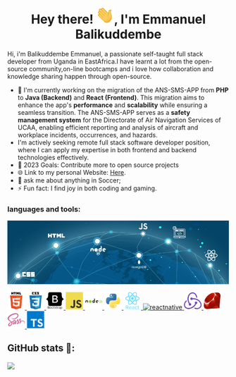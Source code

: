 <h1 align="center">
Hey there!
<img src="./Images/Hi.gif" width="40px" />, I'm Emmanuel Balikuddembe
</h1>
  
Hi, i'm Balikuddembe Emmanuel, a passionate self-taught full stack developer from Uganda in EastAfrica.I have learnt a lot from the open-source community,on-line bootcamps and i love how collaboration and knowledge sharing happen through open-source.

- 🔭 I'm currently working on the migration of the ANS-SMS-APP from **PHP** to **Java (Backend)** and **React (Frontend)**. This migration aims to enhance the app's **performance** and **scalability** while ensuring a seamless transition. The ANS-SMS-APP serves as a **safety management system** for the Directorate of Air Navigation Services of UCAA, enabling efficient reporting and analysis of aircraft and workplace incidents, occurrences, and hazards.
- I'm actively seeking remote full stack software developer position, where I can apply my expertise in both frontend and backend technologies effectively.
- 🤝 2023 Goals: Contribute more to open source projects
- 🌐 Link to my personal Website: <a href="https://balikuddembe.github.io/Personal-Portfolio/">Here</a>. 
- 💬 ask me about anything in Soccer;
- ⚡ Fun fact: I find joy in both coding and gaming. 

<h3>languages and tools:</h3>
<img src="./Images/languages.PNG"></img>
<p align="left"> <a href="https://www.w3.org/html/" target="_blank" rel="noreferrer"> <img src="https://raw.githubusercontent.com/devicons/devicon/master/icons/html5/html5-original-wordmark.svg" alt="html5" width="40" height="40"/> </a> <a href="https://www.w3schools.com/css/" target="_blank" rel="noreferrer"> <img src="https://raw.githubusercontent.com/devicons/devicon/master/icons/css3/css3-original-wordmark.svg" alt="css3" width="40" height="40"/> </a> <a href="https://getbootstrap.com" target="_blank" rel="noreferrer"> <img src="https://raw.githubusercontent.com/devicons/devicon/master/icons/bootstrap/bootstrap-plain-wordmark.svg" alt="bootstrap" width="40" height="40"/> </a>   <a href="https://developer.mozilla.org/en-US/docs/Web/JavaScript" target="_blank" rel="noreferrer"> <img src="https://raw.githubusercontent.com/devicons/devicon/master/icons/javascript/javascript-original.svg" alt="javascript" width="40" height="40"/> </a> <a href="https://nodejs.org" target="_blank" rel="noreferrer"> <img src="https://raw.githubusercontent.com/devicons/devicon/master/icons/nodejs/nodejs-original-wordmark.svg" alt="nodejs" width="40" height="40"/> </a> <a href="https://www.python.org" target="_blank" rel="noreferrer"> <img src="https://raw.githubusercontent.com/devicons/devicon/master/icons/python/python-original.svg" alt="python" width="40" height="40"/> </a> <a href="https://reactjs.org/" target="_blank" rel="noreferrer"> <img src="https://raw.githubusercontent.com/devicons/devicon/master/icons/react/react-original-wordmark.svg" alt="react" width="40" height="40"/> </a> <a href="https://reactnative.dev/" target="_blank" rel="noreferrer"> <img src="https://reactnative.dev/img/header_logo.svg" alt="reactnative" width="40" height="40"/> </a> <a href="https://redux.js.org" target="_blank" rel="noreferrer"> <img src="https://raw.githubusercontent.com/devicons/devicon/master/icons/redux/redux-original.svg" alt="redux" width="40" height="40"/> </a> <a href="https://www.ruby-lang.org/en/" target="_blank" rel="noreferrer"> <img src="https://raw.githubusercontent.com/devicons/devicon/master/icons/ruby/ruby-original.svg" alt="ruby" width="40" height="40"/> </a> <a href="https://sass-lang.com" target="_blank" rel="noreferrer"> <img src="https://raw.githubusercontent.com/devicons/devicon/master/icons/sass/sass-original.svg" alt="sass" width="40" height="40"/> </a> <a href="https://www.typescriptlang.org/" target="_blank" rel="noreferrer"> <img src="https://raw.githubusercontent.com/devicons/devicon/master/icons/typescript/typescript-original.svg" alt="typescript" width="40" height="40"/> </a> </p>

## GitHub stats 🚀:

<p>
<a href="https://github.com/Balikuddembe">
  <img align="center" src="https://github-readme-stats-eight-theta.vercel.app/api?username=Balikuddembe&count_private=true&show_icons=true&hide_border=false&langs_count=6&hide=python&theme=tokyonight" />
</a>
</p>






